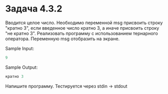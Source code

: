 # Задача 4.3.2

Вводится целое число. Необходимо переменной msg присвоить строку "кратно 3", если введенное число кратно 3, а иначе присвоить строку "не кратно 3". Реализовать программу с использованием тернарного оператора. Переменную msg отобразить на экране.

Sample Input:

```python
9
```

Sample Output:

```python
кратно 3
```

Напишите программу. Тестируется через stdin → stdout
